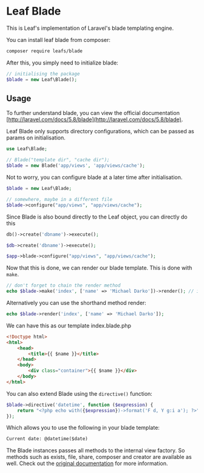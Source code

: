 <!-- markdownlint-disable no-inline-html -->
# Leaf Blade

This is Leaf's implementation of Laravel's blade templating engine.

You can install leaf blade from composer:

```bash
composer require leafs/blade
```

After this, you simply need to initialize blade:

```php
// initialising the package
$blade = new Leaf\Blade();
```

## Usage

To further understand blade, you can view the official documentation [http://laravel.com/docs/5.8/blade](http://laravel.com/docs/5.8/blade).

Leaf Blade only supports directory configurations, which can be passed as params on initialisation.

```php
use Leaf\Blade;

// Blade("template dir", "cache dir");
$blade = new Blade('app/views', 'app/views/cache');
```

Not to worry, you can configure blade at a later time after initialisation.

```php
$blade = new Leaf\Blade;

// somewhere, maybe in a different file
$blade->configure("app/views", "app/views/cache");
```

Since Blade is also bound directly to the Leaf object, you can directly do this

<div class="functional-mode">

```php
db()->create('dbname')->execute();
```

</div>
<div class="class-mode">

```php
$db->create('dbname')->execute();
```

</div>

```php
$app->blade->configure("app/views", "app/views/cache");
```

Now that this is done, we can render our blade template. This is done with `make`.

```php
// don't forget to chain the render method
echo $blade->make('index', ['name' => 'Michael Darko'])->render(); // index.blade.php
```

Alternatively you can use the shorthand method render:

```php
echo $blade->render('index', ['name' => 'Michael Darko']);
```

We can have this as our template index.blade.php

```html
<!Doctype html>
<html>
    <head>
        <title>{{ $name }}</title>
    </head>
    <body>
        <div class="container">{{ $name }}</div>
    </body>
</html>
```

You can also extend Blade using the `directive()` function:

```php
$blade->directive('datetime', function ($expression) {
    return "<?php echo with({$expression})->format('F d, Y g:i a'); ?>";
});
```

Which allows you to use the following in your blade template:

```html
Current date: @datetime($date)
```

The Blade instances passes all methods to the internal view factory. So methods such as exists, file, share, composer and creator are available as well. Check out the [original documentation](http://laravel.com/docs/5.8/blade) for more information.
